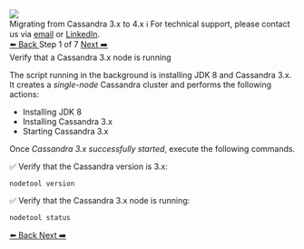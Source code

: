 <!-- TOP -->
<div class="top">
  <img src="https://datastax-academy.github.io/katapod-shared-assets/images/ds-academy-logo.svg" />
  <div class="scenario-title-section">
    <span class="scenario-title">Migrating from Cassandra 3.x to 4.x</span>
    <span class="scenario-subtitle">ℹ️ For technical support, please contact us via <a href="mailto:aleksandr.volochnev@datastax.com">email</a> or <a href="https://dtsx.io/aleks">LinkedIn</a>.</span> 
  </div>
</div>

<!-- NAVIGATION -->
<div id="navigation-top" class="navigation-top">
 <a href='command:katapod.loadPage?[{"step":"intro"}]'
   class="btn btn-dark navigation-top-left">⬅️ Back
 </a>
<span class="step-count"> Step 1 of 7</span>
 <a href='command:katapod.loadPage?[{"step":"step2"}]' 
    class="btn btn-dark navigation-top-right">Next ➡️
  </a>
</div>

<!-- CONTENT -->

<div class="step-title">Verify that a Cassandra 3.x node is running</div>

The script running in the background is installing JDK 8 and Cassandra 3.x. It creates a *single-node* Cassandra cluster and performs the following actions:
- Installing JDK 8
- Installing Cassandra 3.x
- Starting Cassandra 3.x

Once *Cassandra 3.x successfully started*, execute the following commands.


✅ Verify that the Cassandra version is 3.x:
```
nodetool version
```

✅ Verify that the Cassandra 3.x node is running:
```
nodetool status
```

<!-- NAVIGATION -->
<div id="navigation-bottom" class="navigation-bottom">
 <a href='command:katapod.loadPage?[{"step":"intro"}]'
   class="btn btn-dark navigation-bottom-left">⬅️ Back
 </a>
 <a href='command:katapod.loadPage?[{"step":"step2"}]'
    class="btn btn-dark navigation-bottom-right">Next ➡️
  </a>
</div>
